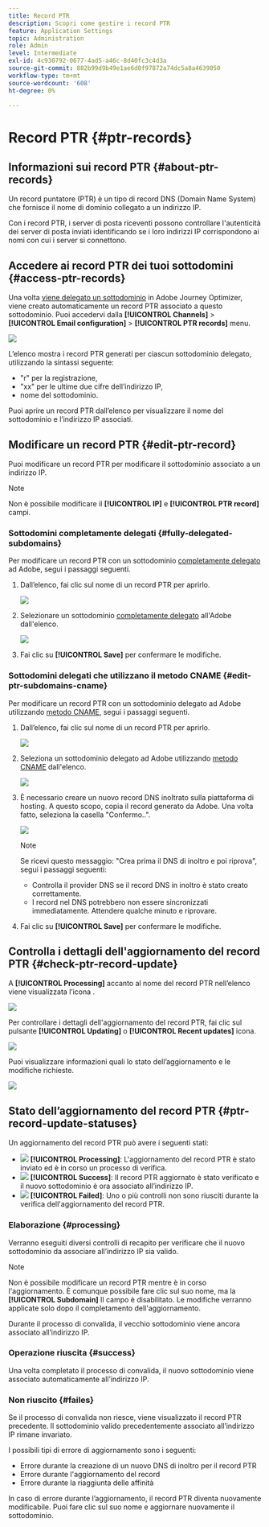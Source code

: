 ```yaml
---
title: Record PTR
description: Scopri come gestire i record PTR
feature: Application Settings
topic: Administration
role: Admin
level: Intermediate
exl-id: 4c930792-0677-4ad5-a46c-8d40fc3c4d3a
source-git-commit: 882b99d9b49e1ae6d0f97872a74dc5a8a4639050
workflow-type: tm+mt
source-wordcount: '608'
ht-degree: 0%

---
```


# Record PTR {#ptr-records}

## Informazioni sui record PTR {#about-ptr-records}

Un record puntatore (PTR) è un tipo di record DNS (Domain Name System) che fornisce il nome di dominio collegato a un indirizzo IP.

Con i record PTR, i server di posta riceventi possono controllare l&#39;autenticità dei server di posta inviati identificando se i loro indirizzi IP corrispondono ai nomi con cui i server si connettono.

## Accedere ai record PTR dei tuoi sottodomini {#access-ptr-records}

Una volta [viene delegato un sottodominio](delegate-subdomain.md) in Adobe Journey Optimizer, viene creato automaticamente un record PTR associato a questo sottodominio. Puoi accedervi dalla **[!UICONTROL Channels]** > **[!UICONTROL Email configuration]** > **[!UICONTROL PTR records]** menu.

![](assets/ptr-records.png)

L’elenco mostra i record PTR generati per ciascun sottodominio delegato, utilizzando la sintassi seguente:

* &quot;r&quot; per la registrazione,
* &quot;xx&quot; per le ultime due cifre dell’indirizzo IP,
* nome del sottodominio.

Puoi aprire un record PTR dall’elenco per visualizzare il nome del sottodominio e l’indirizzo IP associati.

## Modificare un record PTR {#edit-ptr-record}

Puoi modificare un record PTR per modificare il sottodominio associato a un indirizzo IP.

>[!NOTE]
>
>Non è possibile modificare il **[!UICONTROL IP]** e **[!UICONTROL PTR record]** campi.

### Sottodomini completamente delegati {#fully-delegated-subdomains}

Per modificare un record PTR con un sottodominio [completamente delegato](delegate-subdomain.md#full-subdomain-delegation) ad Adobe, segui i passaggi seguenti.

1. Dall’elenco, fai clic sul nome di un record PTR per aprirlo.

   ![](assets/ptr-record-select.png)

1. Selezionare un sottodominio [completamente delegato](delegate-subdomain.md#full-subdomain-delegation) all&#39;Adobe dall&#39;elenco.

   ![](assets/ptr-record-subdomain.png)

1. Fai clic su **[!UICONTROL Save]** per confermare le modifiche.

### Sottodomini delegati che utilizzano il metodo CNAME {#edit-ptr-subdomains-cname}

Per modificare un record PTR con un sottodominio delegato ad Adobe utilizzando [metodo CNAME](delegate-subdomain.md#cname-subdomain-delegation), segui i passaggi seguenti.

1. Dall’elenco, fai clic sul nome di un record PTR per aprirlo.

   ![](assets/ptr-record-select-cname.png)

1. Seleziona un sottodominio delegato ad Adobe utilizzando [metodo CNAME](delegate-subdomain.md#cname-subdomain-delegation) dall&#39;elenco.

   ![](assets/ptr-record-subdomain-cname.png)

1. È necessario creare un nuovo record DNS inoltrato sulla piattaforma di hosting. A questo scopo, copia il record generato da Adobe. Una volta fatto, seleziona la casella &quot;Confermo..&quot;.

   ![](assets/ptr-record-subdomain-confirm.png)

   >[!NOTE]
   >
   >Se ricevi questo messaggio: &quot;Crea prima il DNS di inoltro e poi riprova&quot;, segui i passaggi seguenti:
   >   * Controlla il provider DNS se il record DNS in inoltro è stato creato correttamente.
   >   * I record nel DNS potrebbero non essere sincronizzati immediatamente. Attendere qualche minuto e riprovare.


1. Fai clic su **[!UICONTROL Save]** per confermare le modifiche.

## Controlla i dettagli dell&#39;aggiornamento del record PTR {#check-ptr-record-update}

A **[!UICONTROL Processing]** accanto al nome del record PTR nell’elenco viene visualizzata l’icona .

![](assets/ptr-record-updating.png)

Per controllare i dettagli dell&#39;aggiornamento del record PTR, fai clic sul pulsante **[!UICONTROL Updating]** o **[!UICONTROL Recent updates]** icona.

![](assets/ptr-record-recent-update.png)

Puoi visualizzare informazioni quali lo stato dell’aggiornamento e le modifiche richieste.

![](assets/ptr-record-updates.png)

## Stato dell’aggiornamento del record PTR {#ptr-record-update-statuses}

Un aggiornamento del record PTR può avere i seguenti stati:

* ![](assets/do-not-localize/ptr-record-processing.png) **[!UICONTROL Processing]**: L&#39;aggiornamento del record PTR è stato inviato ed è in corso un processo di verifica.
* ![](assets/do-not-localize/ptr-record-success.png) **[!UICONTROL Success]**: Il record PTR aggiornato è stato verificato e il nuovo sottodominio è ora associato all’indirizzo IP.
* ![](assets/do-not-localize/ptr-record-failed.png) **[!UICONTROL Failed]**: Uno o più controlli non sono riusciti durante la verifica dell&#39;aggiornamento del record PTR.

### Elaborazione {#processing}

Verranno eseguiti diversi controlli di recapito per verificare che il nuovo sottodominio da associare all’indirizzo IP sia valido. <!--The processing time is around **48h-72h**, and can take up to **7-10 days**.-->

>[!NOTE]
>
>Non è possibile modificare un record PTR mentre è in corso l&#39;aggiornamento. È comunque possibile fare clic sul suo nome, ma la **[!UICONTROL Subdomain]** Il campo è disabilitato. Le modifiche verranno applicate solo dopo il completamento dell&#39;aggiornamento.

Durante il processo di convalida, il vecchio sottodominio viene ancora associato all’indirizzo IP.

### Operazione riuscita {#success}

Una volta completato il processo di convalida, il nuovo sottodominio viene associato automaticamente all’indirizzo IP.

### Non riuscito {#failes}

Se il processo di convalida non riesce, viene visualizzato il record PTR precedente. Il sottodominio valido precedentemente associato all’indirizzo IP rimane invariato.

I possibili tipi di errore di aggiornamento sono i seguenti:
* Errore durante la creazione di un nuovo DNS di inoltro per il record PTR
* Errore durante l&#39;aggiornamento del record
* Errore durante la riaggiunta delle affinità

In caso di errore durante l’aggiornamento, il record PTR diventa nuovamente modificabile. Puoi fare clic sul suo nome e aggiornare nuovamente il sottodominio.
